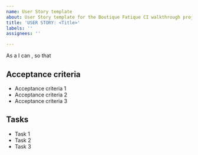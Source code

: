 ```yaml
---
name: User Story template
about: User Story template for the Boutique Fatique CI walkthrough project.
title: 'USER STORY: <Title>'
labels: ''
assignees: ''

---
```


As a <role> I can <capability>,  so that <receive benefit>

## Acceptance criteria

- Acceptance criteria 1
- Acceptance criteria 2
- Acceptance criteria 3

## Tasks

- Task 1
- Task 2
- Task 3
